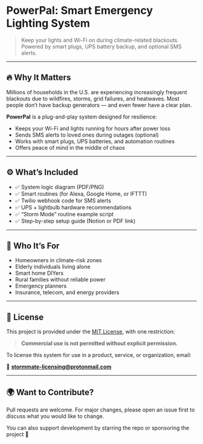 # PowerPal: Smart Emergency Lighting System

> Keep your lights and Wi-Fi on during climate-related blackouts. Powered by smart plugs, UPS battery backup, and optional SMS alerts.

---

## 🔥 Why It Matters

Millions of households in the U.S. are experiencing increasingly frequent blackouts due to wildfires, storms, grid failures, and heatwaves. Most people don’t have backup generators — and even fewer have a clear plan.

**PowerPal** is a plug-and-play system designed for resilience:

- Keeps your Wi-Fi and lights running for hours after power loss
- Sends SMS alerts to loved ones during outages (optional)
- Works with smart plugs, UPS batteries, and automation routines
- Offers peace of mind in the middle of chaos

---

## ⚙️ What’s Included

- ✅ System logic diagram (PDF/PNG)
- ✅ Smart routines (for Alexa, Google Home, or IFTTT)
- ✅ Twilio webhook code for SMS alerts
- ✅ UPS + lightbulb hardware recommendations
- ✅ “Storm Mode” routine example script
- ✅ Step-by-step setup guide (Notion or PDF link)

---

## 👥 Who It’s For

- Homeowners in climate-risk zones
- Elderly individuals living alone
- Smart home DIYers
- Rural families without reliable power
- Emergency planners
- Insurance, telecom, and energy providers

---

## 🔐 License

This project is provided under the [MIT License](./LICENSE), with one restriction:

> **Commercial use is not permitted without explicit permission.**

To license this system for use in a product, service, or organization, email:

📩 **stormmate-licensing@protonmail.com**

---

## 🌍 Want to Contribute?

Pull requests are welcome. For major changes, please open an issue first to discuss what you would like to change.

You can also support development by starring the repo or sponsoring the project 💙

